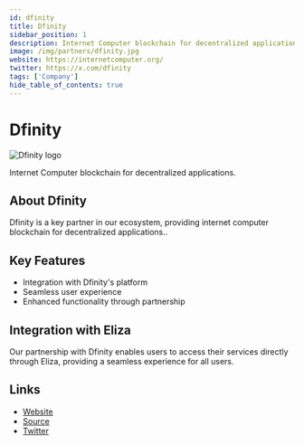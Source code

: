 ```yaml
---
id: dfinity
title: Dfinity
sidebar_position: 1
description: Internet Computer blockchain for decentralized applications.
image: /img/partners/dfinity.jpg
website: https://internetcomputer.org/
twitter: https://x.com/dfinity
tags: ['Company']
hide_table_of_contents: true
---
```


# Dfinity

<div className="partner-logo">
  <img src="/img/partners/dfinity.jpg" alt="Dfinity logo" />
</div>

Internet Computer blockchain for decentralized applications.

## About Dfinity

Dfinity is a key partner in our ecosystem, providing internet computer blockchain for decentralized applications..

## Key Features

- Integration with Dfinity's platform
- Seamless user experience
- Enhanced functionality through partnership

## Integration with Eliza

Our partnership with Dfinity enables users to access their services directly through Eliza, providing a seamless experience for all users.

## Links

- [Website](https://internetcomputer.org/)
- [Source](https://internetcomputer.org/)
- [Twitter](https://x.com/dfinity)
